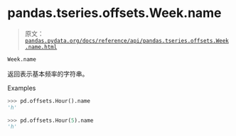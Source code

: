 # pandas.tseries.offsets.Week.name

> 原文：[`pandas.pydata.org/docs/reference/api/pandas.tseries.offsets.Week.name.html`](https://pandas.pydata.org/docs/reference/api/pandas.tseries.offsets.Week.name.html)

```py
Week.name
```

返回表示基本频率的字符串。

Examples

```py
>>> pd.offsets.Hour().name
'h' 
```

```py
>>> pd.offsets.Hour(5).name
'h' 
```
